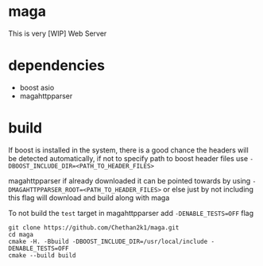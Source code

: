 # maga
This is very [WIP] Web Server
# dependencies
- boost asio
- magahttpparser
# build
If boost is installed in the system, there is a good chance the headers will be detected automatically, if not to specify path to boost header files use `-DBOOST_INCLUDE_DIR=<PATH_TO_HEADER_FILES>`

magahttpparser if already downloaded it can be pointed towards by using `-DMAGAHTTPPARSER_ROOT=<PATH_TO_HEADER_FILES>` or else just by not including this flag will download and build along with maga

To not build the `test` target in magahttpparser add `-DENABLE_TESTS=OFF` flag

```
git clone https://github.com/Chethan2k1/maga.git
cd maga
cmake -H. -Bbuild -DBOOST_INCLUDE_DIR=/usr/local/include -DENABLE_TESTS=OFF
cmake --build build
```
